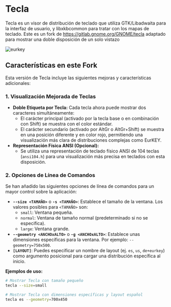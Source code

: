 # Tecla

Tecla es un visor de distribución de teclado que utiliza GTK/Libadwaita para la interfaz de usuario, y libxkbcommon para tratar con los mapas de teclado.
Este es un fork de https://gitlab.gnome.org/GNOME/tecla adaptado para mostrar una doble disposición de un solo vistazo

![eurkey](https://github.com/user-attachments/assets/0cec17ea-b225-480f-9a5f-70d540a50b9a)


## Características en este Fork

Esta versión de Tecla incluye las siguientes mejoras y características adicionales:

### 1. Visualización Mejorada de Teclas

* **Doble Etiqueta por Tecla:** Cada tecla ahora puede mostrar dos caracteres simultáneamente:
    * El carácter principal (activado por la tecla base o en combinación con Shift) se muestra con el color estándar.
    * El carácter secundario (activado por AltGr o AltGr+Shift) se muestra en una posición diferente y en color rojo, permitiendo una visualización más clara de distribuciones complejas como EurKEY.
* **Representación Física ANSI (Opcional):**
    * Se utiliza una representación de teclado físico ANSI de 104 teclas (`ansi104.h`) para una visualización más precisa en teclados con esta disposición.

### 2. Opciones de Línea de Comandos

Se han añadido las siguientes opciones de línea de comandos para un mayor control sobre la aplicación:

* **`--size <TAMAÑO>`** o **`-s <TAMAÑO>`**:
    Establece el tamaño de la ventana. Los valores posibles para `<TAMAÑO>` son:
    * `small`: Ventana pequeña.
    * `normal`: Ventana de tamaño normal (predeterminado si no se especifica).
    * `large`: Ventana grande.
* **`--geometry <ANCHOxALTO>`** o **`-g <ANCHOxALTO>`**:
    Establece unas dimensiones específicas para la ventana. Por ejemplo: `--geometry=750x500`.
* **`[LAYOUT]`**:
    Puedes especificar un nombre de layout (ej. `es`, `us`, `de+eurkey`) como argumento posicional para cargar una distribución específica al inicio.

**Ejemplos de uso:**

```bash
# Mostrar Tecla con tamaño pequeño
tecla --size=small

# Mostrar Tecla con dimensiones específicas y layout español
tecla es --geometry=700x450
